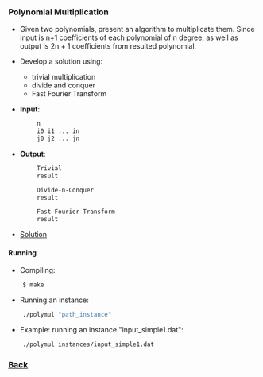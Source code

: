 ### Polynomial Multiplication
- Given two polynomials, present an algorithm to multiplicate them. Since input is n+1 coefficients of each polynomial of n degree, as well as output is 2n + 1 coefficients from resulted polynomial.
- Develop a solution using:
    - trivial multiplication
    - divide and conquer
    - Fast Fourier Transform

- **Input**:
````bash
        n
        i0 i1 ... in
        j0 j2 ... jn
````

- **Output**:
````bash
        Trivial
        result

        Divide-n-Conquer
        result

        Fast Fourier Transform
        result
````

- [Solution](algorithms.c)

#### Running
- Compiling:
````bash
    $ make
````

- Running an instance:
````bash
    ./polymul "path_instance"
````

- Example: running an instance "input_simple1.dat":
````bash
    ./polymul instances/input_simple1.dat
````

### [Back](../../README.md)